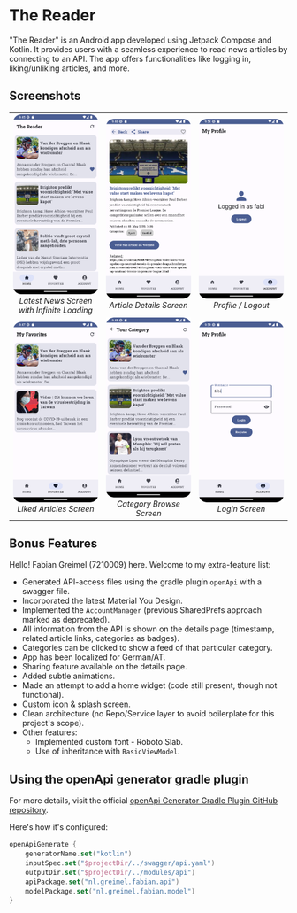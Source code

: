 # The Reader

"The Reader" is an Android app developed using Jetpack Compose and Kotlin. It provides users with a seamless experience to read news articles by connecting to an API. The app offers functionalities like logging in, liking/unliking articles, and more.
## Screenshots

<table>
  <tr>
    <td align="center" width="33%">
      <img src="demo_images/main_screen.png" alt="Latest News" width="200"><br>
      <em>Latest News Screen with Infinite Loading</em>
    </td>
    <td align="center" width="33%">
      <img src="demo_images/details_screen.png" alt="Article Details" width="200"><br>
      <em>Article Details Screen</em>
    </td>
    <td align="center" width="33%">
      <img src="demo_images/myprofile_screen.png" alt="Profile/Login/Logout" width="200"><br>
      <em>Profile / Logout</em>
    </td>
  </tr>
  <tr>
    <td align="center" width="33%">
      <img src="demo_images/favourites_screen.png" alt="Liked Articles" width="200"><br>
      <em>Liked Articles Screen</em>
    </td>
    <td align="center" width="33%">
      <img src="demo_images/category_sports_screen.png" alt="Category Browse" width="200"><br>
      <em>Category Browse Screen</em>
    </td>
    <td align="center" width="33%">
      <img src="demo_images/login_screen.png" alt="Category Browse" width="200"><br>
      <em>Login Screen</em>
    </td>
  </tr>
</table>



## Bonus Features

Hello! Fabian Greimel (7210009) here. Welcome to my extra-feature list:

- Generated API-access files using the gradle plugin `openApi` with a swagger file.
- Incorporated the latest Material You Design.
- Implemented the `AccountManager` (previous SharedPrefs approach marked as deprecated).
- All information from the API is shown on the details page (timestamp, related article links, categories as badges).
- Categories can be clicked to show a feed of that particular category.
- App has been localized for German/AT.
- Sharing feature available on the details page.
- Added subtle animations.
- Made an attempt to add a home widget (code still present, though not functional).
- Custom icon & splash screen.
- Clean architecture (no Repo/Service layer to avoid boilerplate for this project's scope).
- Other features:
    - Implemented custom font - Roboto Slab.
    - Use of inheritance with `BasicViewModel`.

## Using the openApi generator gradle plugin

For more details, visit the official [openApi Generator Gradle Plugin GitHub repository](https://github.com/OpenAPITools/openapi-generator/tree/master/modules/openapi-generator-gradle-plugin).

Here's how it's configured:

```kotlin
openApiGenerate {
    generatorName.set("kotlin")
    inputSpec.set("$projectDir/../swagger/api.yaml")
    outputDir.set("$projectDir/../modules/api")
    apiPackage.set("nl.greimel.fabian.api")
    modelPackage.set("nl.greimel.fabian.model")
}
